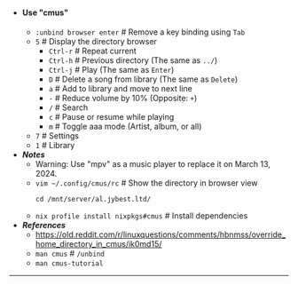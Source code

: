 - #### Use "cmus" 
    - `:unbind browser enter` # Remove a key binding using `Tab`
    - `5` # Display the directory browser
        - `Ctrl-r` # Repeat current
        - `Ctrl-h` # Previous directory (The same as `../`)
        - `Ctrl-j` # Play (The same as `Enter`)
        - `D` # Delete a song from library (The same as `Delete`)
        - `a` # Add to library and move to next line
        - `-` # Reduce volume by 10% (Opposite: `+`)
        - `/` # Search
        - `c` # Pause or resume while playing
        - `m` # Toggle aaa mode (Artist, album, or all)
    - `7` # Settings
    - `1` # Library
- ***Notes***
    - Warning: Use "mpv" as a music player to replace it on March 13, 2024.
    - `vim ~/.config/cmus/rc` # Show the directory in browser view
      ```
      cd /mnt/server/al.jybest.ltd/
      ```
    - `nix profile install nixpkgs#cmus` # Install dependencies
- ***References***
    - https://old.reddit.com/r/linuxquestions/comments/hbnmss/override_home_directory_in_cmus/ik0md15/
    - `man cmus` # `/unbind`
    - `man cmus-tutorial`
- ---
